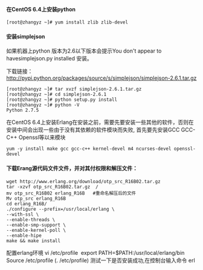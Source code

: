 #### 在CentOS 6.4上安装python
```shell
[root@zhangyz ~]# yum install zlib zlib-devel
```

#### 安装simplejson

如果机器上python 版本为2.6以下版本会提示You don't appear to havesimplejson.py installed 安装。

下载链接：http://pypi.python.org/packages/source/s/simplejson/simplejson-2.6.1.tar.gz

```shell
[root@zhangyz ~]# tar xvzf simplejson-2.6.1.tar.gz
[root@zhangyz ~]# cd simplejson-2.6.1
[root@zhangyz ~]# python setup.py install
[root@zhangyz ~]# python -V
Python 2.7.5
```
在CentOS 6.4上安装Erlang在安装之前，需要先要安装一些其他的软件，否则在安装中间会出现一些由于没有其依赖的软件模块而失败, 首先要先安装GCC GCC-C++ Openssl等以来模块

```shell
yum -y install make gcc gcc-c++ kernel-devel m4 ncurses-devel openssl-devel  
```

#### 下载Erang源代码文件文件，并对其付权限和解压文件：
```shell
wget http://www.erlang.org/download/otp_src_R16B02.tar.gz
tar -xzvf otp_src_R16B02.tar.gz  /
mv otp_src_R16B02 erlang_R16B   #重命名解压后的文件 
Mv otp_src erlang_R16B
cd erlang_R16B/ 
./configure --prefix=/usr/local/erlang \
--with-ssl \
--enable-threads \
--enable-smp-support \
--enable-kernel-poll \
--enable-hipe
make && make install
```
配置erlang环境
vi /etc/profile 
export PATH=$PATH:/usr/local/erlang/bin
Source /etc/profile       (. /etc/profile)
测试一下是否安装成功,在控制台输入命令  erl
```
